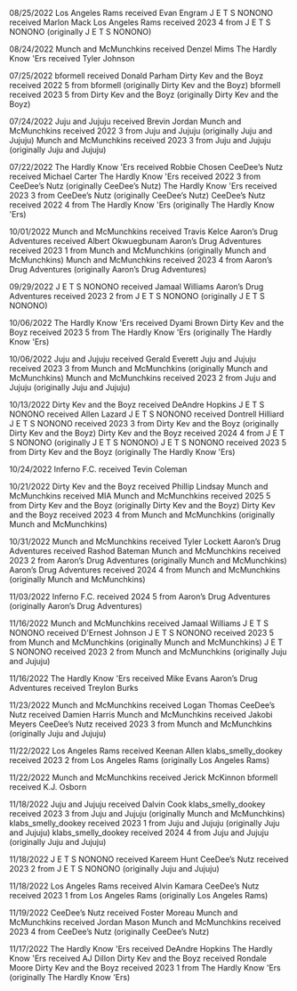 08/25/2022
Los Angeles Rams received Evan Engram
J E T S NONONO received Marlon Mack
Los Angeles Rams received 2023 4 from J E T S NONONO (originally J E T S NONONO)


08/24/2022
Munch and McMunchkins received Denzel Mims
The Hardly Know 'Ers received Tyler Johnson


07/25/2022
bformell received Donald Parham
Dirty Kev and the Boyz received 2022 5 from bformell (originally Dirty Kev and the Boyz)
bformell received 2023 5 from Dirty Kev and the Boyz (originally Dirty Kev and the Boyz)


07/24/2022
Juju and Jujuju received Brevin Jordan
Munch and McMunchkins received 2022 3 from Juju and Jujuju (originally Juju and Jujuju)
Munch and McMunchkins received 2023 3 from Juju and Jujuju (originally Juju and Jujuju)


07/22/2022
The Hardly Know 'Ers received Robbie Chosen
CeeDee’s Nutz received Michael Carter
The Hardly Know 'Ers received 2022 3 from CeeDee’s Nutz (originally CeeDee’s Nutz)
The Hardly Know 'Ers received 2023 3 from CeeDee’s Nutz (originally CeeDee’s Nutz)
CeeDee’s Nutz received 2022 4 from The Hardly Know 'Ers (originally The Hardly Know 'Ers)


10/01/2022
Munch and McMunchkins received Travis Kelce
Aaron’s Drug Adventures received Albert Okwuegbunam
Aaron’s Drug Adventures received 2023 1 from Munch and McMunchkins (originally Munch and McMunchkins)
Munch and McMunchkins received 2023 4 from Aaron’s Drug Adventures (originally Aaron’s Drug Adventures)


09/29/2022
J E T S NONONO received Jamaal Williams
Aaron’s Drug Adventures received 2023 2 from J E T S NONONO (originally J E T S NONONO)


10/06/2022
The Hardly Know 'Ers received Dyami Brown
Dirty Kev and the Boyz received 2023 5 from The Hardly Know 'Ers (originally The Hardly Know 'Ers)


10/06/2022
Juju and Jujuju received Gerald Everett
Juju and Jujuju received 2023 3 from Munch and McMunchkins (originally Munch and McMunchkins)
Munch and McMunchkins received 2023 2 from Juju and Jujuju (originally Juju and Jujuju)


10/13/2022
Dirty Kev and the Boyz received DeAndre Hopkins
J E T S NONONO received Allen Lazard
J E T S NONONO received Dontrell Hilliard
J E T S NONONO received 2023 3 from Dirty Kev and the Boyz (originally Dirty Kev and the Boyz)
Dirty Kev and the Boyz received 2024 4 from J E T S NONONO (originally J E T S NONONO)
J E T S NONONO received 2023 5 from Dirty Kev and the Boyz (originally The Hardly Know 'Ers)


10/24/2022
Inferno F.C. received Tevin Coleman


10/21/2022
Dirty Kev and the Boyz received Phillip Lindsay
Munch and McMunchkins received MIA
Munch and McMunchkins received 2025 5 from Dirty Kev and the Boyz (originally Dirty Kev and the Boyz)
Dirty Kev and the Boyz received 2023 4 from Munch and McMunchkins (originally Munch and McMunchkins)


10/31/2022
Munch and McMunchkins received Tyler Lockett
Aaron’s Drug Adventures received Rashod Bateman
Munch and McMunchkins received 2023 2 from Aaron’s Drug Adventures (originally Munch and McMunchkins)
Aaron’s Drug Adventures received 2024 4 from Munch and McMunchkins (originally Munch and McMunchkins)


11/03/2022
Inferno F.C. received 2024 5 from Aaron’s Drug Adventures (originally Aaron’s Drug Adventures)


11/16/2022
Munch and McMunchkins received Jamaal Williams
J E T S NONONO received D'Ernest Johnson
J E T S NONONO received 2023 5 from Munch and McMunchkins (originally Munch and McMunchkins)
J E T S NONONO received 2023 2 from Munch and McMunchkins (originally Juju and Jujuju)


11/16/2022
The Hardly Know 'Ers received Mike Evans
Aaron’s Drug Adventures received Treylon Burks


11/23/2022
Munch and McMunchkins received Logan Thomas
CeeDee’s Nutz received Damien Harris
Munch and McMunchkins received Jakobi Meyers
CeeDee’s Nutz received 2023 3 from Munch and McMunchkins (originally Juju and Jujuju)


11/22/2022
Los Angeles Rams received Keenan Allen
klabs_smelly_dookey received 2023 2 from Los Angeles Rams (originally Los Angeles Rams)


11/22/2022
Munch and McMunchkins received Jerick McKinnon
bformell received K.J. Osborn


11/18/2022
Juju and Jujuju received Dalvin Cook
klabs_smelly_dookey received 2023 3 from Juju and Jujuju (originally Munch and McMunchkins)
klabs_smelly_dookey received 2023 1 from Juju and Jujuju (originally Juju and Jujuju)
klabs_smelly_dookey received 2024 4 from Juju and Jujuju (originally Juju and Jujuju)


11/18/2022
J E T S NONONO received Kareem Hunt
CeeDee’s Nutz received 2023 2 from J E T S NONONO (originally Juju and Jujuju)


11/18/2022
Los Angeles Rams received Alvin Kamara
CeeDee’s Nutz received 2023 1 from Los Angeles Rams (originally Los Angeles Rams)


11/19/2022
CeeDee’s Nutz received Foster Moreau
Munch and McMunchkins received Jordan Mason
Munch and McMunchkins received 2023 4 from CeeDee’s Nutz (originally CeeDee’s Nutz)


11/17/2022
The Hardly Know 'Ers received DeAndre Hopkins
The Hardly Know 'Ers received AJ Dillon
Dirty Kev and the Boyz received Rondale Moore
Dirty Kev and the Boyz received 2023 1 from The Hardly Know 'Ers (originally The Hardly Know 'Ers)
